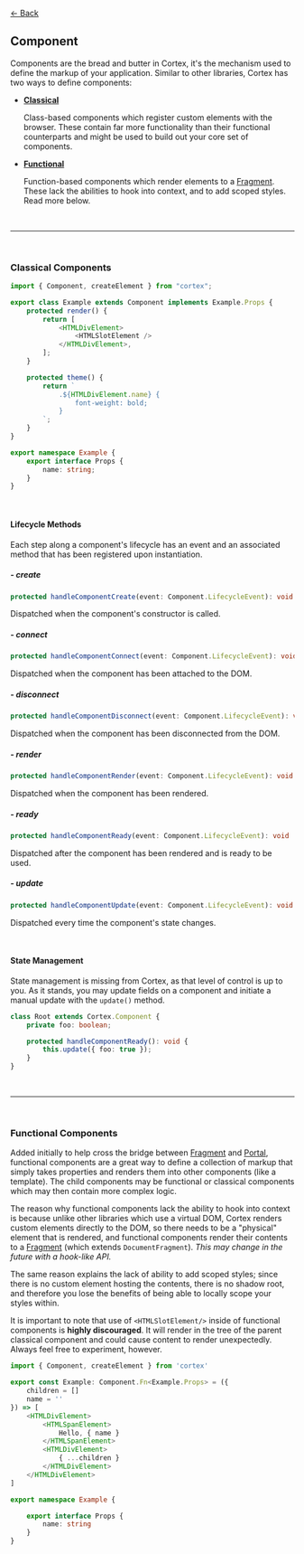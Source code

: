 [<- Back](../readme.md)

## Component

Components are the bread and butter in Cortex, it's the mechanism used to define
the markup of your application. Similar to other libraries, Cortex has two ways
to define components:

-   [**Classical**](#Classical-Components)

    Class-based components which register custom elements with the browser.
    These contain far more functionality than their functional counterparts and
    might be used to build out your core set of components.

-   [**Functional**](#Functional-Components)

    Function-based components which render elements to a
    [Fragment](Fragment.md). These lack the abilities to hook into context, and
    to add scoped styles. Read more below.

&nbsp;

---

&nbsp;

### Classical Components

```typescript
import { Component, createElement } from "cortex";

export class Example extends Component implements Example.Props {
    protected render() {
        return [
            <HTMLDivElement>
                <HTMLSlotElement />
            </HTMLDivElement>,
        ];
    }

    protected theme() {
        return `
            .${HTMLDivElement.name} {
                font-weight: bold;
            }
        `;
    }
}

export namespace Example {
    export interface Props {
        name: string;
    }
}
```

&nbsp;

#### Lifecycle Methods

Each step along a component's lifecycle has an event and an associated method
that has been registered upon instantiation.

##### - create

```typescript
protected handleComponentCreate(event: Component.LifecycleEvent): void
```

Dispatched when the component's constructor is called.

##### - connect

```typescript
protected handleComponentConnect(event: Component.LifecycleEvent): void
```

Dispatched when the component has been attached to the DOM.

##### - disconnect

```typescript
protected handleComponentDisconnect(event: Component.LifecycleEvent): void
```

Dispatched when the component has been disconnected from the DOM.

##### - render

```typescript
protected handleComponentRender(event: Component.LifecycleEvent): void
```

Dispatched when the component has been rendered.

##### - ready

```typescript
protected handleComponentReady(event: Component.LifecycleEvent): void
```

Dispatched after the component has been rendered and is ready to be used.

##### - update

```typescript
protected handleComponentUpdate(event: Component.LifecycleEvent): void
```

Dispatched every time the component's state changes.

&nbsp;

#### State Management

State management is missing from Cortex, as that level of control is up to you.
As it stands, you may update fields on a component and initiate a manual update
with the `update()` method.

```typescript
class Root extends Cortex.Component {
    private foo: boolean;

    protected handleComponentReady(): void {
        this.update({ foo: true });
    }
}
```

&nbsp;

---

&nbsp;

### Functional Components

Added initially to help cross the bridge between [Fragment](Fragment.md) and
[Portal](Portal.md), functional components are a great way to define a
collection of markup that simply takes properties and renders them into other
components (like a template). The child components may be functional or
classical components which may then contain more complex logic.

The reason why functional components lack the ability to hook into context is
because unlike other libraries which use a virtual DOM, Cortex renders custom
elements directly to the DOM, so there needs to be a "physical" element that is
rendered, and functional components render their contents to a
[Fragment](Fragment.md) (which extends `DocumentFragment`). _This may change in
the future with a hook-like API._

The same reason explains the lack of ability to add scoped styles; since there
is no custom element hosting the contents, there is no shadow root, and
therefore you lose the benefits of being able to locally scope your styles
within.

It is important to note that use of `<HTMLSlotElement/>` inside of functional
components is **highly discouraged**. It will render in the tree of the parent
classical component and could cause content to render unexpectedly. Always feel
free to experiment, however.

```typescript
import { Component, createElement } from 'cortex'

export const Example: Component.Fn<Example.Props> = ({
    children = []
    name = ''
}) => [
    <HTMLDivElement>
        <HTMLSpanElement>
            Hello, { name }
        </HTMLSpanElement>
        <HTMLDivElement>
            { ...children }
        </HTMLDivElement>
    </HTMLDivElement>
]

export namespace Example {

    export interface Props {
        name: string
    }
}
```
